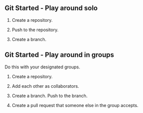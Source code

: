 ## Git Started - Play around solo

1. Create a repository. 

2. Push to the repository. 

3. Create a branch. 


## Git Started - Play around in groups

Do this with your designated groups.

1. Create a repository. 

2. Add each other as collaborators. 

3. Create a branch. Push to the branch. 

4. Create a pull request that someone else in the group accepts. 

